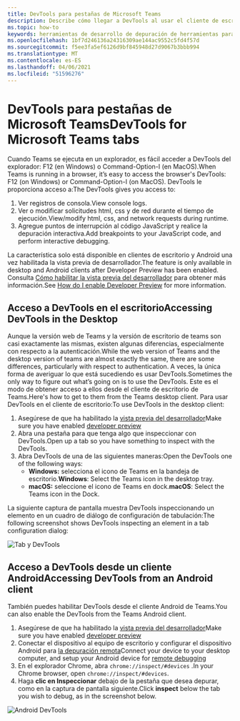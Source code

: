```yaml
---
title: DevTools para pestañas de Microsoft Teams
description: Describe cómo llegar a DevTools al usar el cliente de escritorio de Microsoft Teams
ms.topic: how-to
keywords: herramientas de desarrollo de depuración de herramientas para desarrolladores de cliente de escritorio chrome móvil
ms.openlocfilehash: 1bf7d246136a24316309ae144ac9552c5fd4f57d
ms.sourcegitcommit: f5ee3fa5ef6126d9bf845948d27d9067b3bbb994
ms.translationtype: MT
ms.contentlocale: es-ES
ms.lasthandoff: 04/06/2021
ms.locfileid: "51596276"
---
```

# <a name="devtools-for-microsoft-teams-tabs"></a><span data-ttu-id="332d9-104">DevTools para pestañas de Microsoft Teams</span><span class="sxs-lookup"><span data-stu-id="332d9-104">DevTools for Microsoft Teams tabs</span></span>

<span data-ttu-id="332d9-105">Cuando Teams se ejecuta en un explorador, es fácil acceder a DevTools del explorador: F12 (en Windows) o Command-Option-I (en MacOS).</span><span class="sxs-lookup"><span data-stu-id="332d9-105">When Teams is running in a browser, it’s easy to access the browser's DevTools: F12 (on Windows) or Command-Option-I (on MacOS).</span></span> <span data-ttu-id="332d9-106">DevTools le proporciona acceso a:</span><span class="sxs-lookup"><span data-stu-id="332d9-106">The DevTools gives you access to:</span></span>

1. <span data-ttu-id="332d9-107">Ver registros de consola.</span><span class="sxs-lookup"><span data-stu-id="332d9-107">View console logs.</span></span>
1. <span data-ttu-id="332d9-108">Ver o modificar solicitudes html, css y de red durante el tiempo de ejecución.</span><span class="sxs-lookup"><span data-stu-id="332d9-108">View/modify html, css, and network requests during runtime.</span></span>
1. <span data-ttu-id="332d9-109">Agregue puntos de interrupción al código JavaScript y realice la depuración interactiva.</span><span class="sxs-lookup"><span data-stu-id="332d9-109">Add breakpoints to your JavaScript code, and perform interactive debugging.</span></span>

<span data-ttu-id="332d9-110">La característica solo está disponible en clientes de escritorio y Android una vez habilitada la vista previa de desarrollador.</span><span class="sxs-lookup"><span data-stu-id="332d9-110">The feature is only available in desktop and Android clients after Developer Preview has been enabled.</span></span> <span data-ttu-id="332d9-111">Consulta [Cómo habilitar la vista previa del desarrollador](~/resources/dev-preview/developer-preview-intro.md) para obtener más información.</span><span class="sxs-lookup"><span data-stu-id="332d9-111">See [How do I enable Developer Preview](~/resources/dev-preview/developer-preview-intro.md) for more information.</span></span>

## <a name="accessing-devtools-in-the-desktop"></a><span data-ttu-id="332d9-112">Acceso a DevTools en el escritorio</span><span class="sxs-lookup"><span data-stu-id="332d9-112">Accessing DevTools in the Desktop</span></span>

<span data-ttu-id="332d9-113">Aunque la versión web de Teams y la versión de escritorio de teams son casi exactamente las mismas, existen algunas diferencias, especialmente con respecto a la autenticación.</span><span class="sxs-lookup"><span data-stu-id="332d9-113">While the web version of Teams and the desktop version of teams are almost exactly the same, there are some differences, particularly with respect to authentication.</span></span> <span data-ttu-id="332d9-114">A veces, la única forma de averiguar lo que está sucediendo es usar DevTools.</span><span class="sxs-lookup"><span data-stu-id="332d9-114">Sometimes the only way to figure out what’s going on is to use the DevTools.</span></span> <span data-ttu-id="332d9-115">Este es el modo de obtener acceso a ellos desde el cliente de escritorio de Teams.</span><span class="sxs-lookup"><span data-stu-id="332d9-115">Here's how to get to them from the Teams desktop client.</span></span> <span data-ttu-id="332d9-116">Para usar DevTools en el cliente de escritorio:</span><span class="sxs-lookup"><span data-stu-id="332d9-116">To use DevTools in the desktop client:</span></span>

1. <span data-ttu-id="332d9-117">Asegúrese de que ha habilitado la [vista previa del desarrollador](~/resources/dev-preview/developer-preview-intro.md)</span><span class="sxs-lookup"><span data-stu-id="332d9-117">Make sure you have enabled [developer preview](~/resources/dev-preview/developer-preview-intro.md)</span></span>
1. <span data-ttu-id="332d9-118">Abra una pestaña para que tenga algo que inspeccionar con DevTools.</span><span class="sxs-lookup"><span data-stu-id="332d9-118">Open up a tab so you have something to inspect with the DevTools.</span></span>
1. <span data-ttu-id="332d9-119">Abra DevTools de una de las siguientes maneras:</span><span class="sxs-lookup"><span data-stu-id="332d9-119">Open the DevTools one of the following ways:</span></span>
    * <span data-ttu-id="332d9-120">**Windows:** selecciona el icono de Teams en la bandeja de escritorio.</span><span class="sxs-lookup"><span data-stu-id="332d9-120">**Windows**: Select the Teams icon in the desktop tray.</span></span>
    * <span data-ttu-id="332d9-121">**macOS:** seleccione el icono de Teams en dock.</span><span class="sxs-lookup"><span data-stu-id="332d9-121">**macOS**: Select the Teams icon in the Dock.</span></span>

<span data-ttu-id="332d9-122">La siguiente captura de pantalla muestra DevTools inspeccionando un elemento en un cuadro de diálogo de configuración de tabulación:</span><span class="sxs-lookup"><span data-stu-id="332d9-122">The following screenshot shows DevTools inspecting an element in a tab configuration dialog:</span></span>

![Tab y DevTools](~/assets/images/dev-preview/tab-and-devtools.png)

## <a name="accessing-devtools-from-an-android-client"></a><span data-ttu-id="332d9-124">Acceso a DevTools desde un cliente Android</span><span class="sxs-lookup"><span data-stu-id="332d9-124">Accessing DevTools from an Android client</span></span>

<span data-ttu-id="332d9-125">También puedes habilitar DevTools desde el cliente Android de Teams.</span><span class="sxs-lookup"><span data-stu-id="332d9-125">You can also enable the DevTools from the Teams Android client.</span></span>

1. <span data-ttu-id="332d9-126">Asegúrese de que ha habilitado la [vista previa del desarrollador](~/resources/dev-preview/developer-preview-intro.md)</span><span class="sxs-lookup"><span data-stu-id="332d9-126">Make sure you have enabled [developer preview](~/resources/dev-preview/developer-preview-intro.md)</span></span>
1. <span data-ttu-id="332d9-127">Conectar el dispositivo al equipo de escritorio y configurar el dispositivo Android para [la depuración remota](https://developers.google.com/web/tools/chrome-devtools/remote-debugging/)</span><span class="sxs-lookup"><span data-stu-id="332d9-127">Connect your device to your desktop computer, and setup your Android device for [remote debugging](https://developers.google.com/web/tools/chrome-devtools/remote-debugging/)</span></span>
1. <span data-ttu-id="332d9-128">En el explorador Chrome, abra `chrome://inspect/#devices` .</span><span class="sxs-lookup"><span data-stu-id="332d9-128">In your Chrome browser, open `chrome://inspect/#devices`.</span></span>
1. <span data-ttu-id="332d9-129">Haga **clic en Inspeccionar** debajo de la pestaña que desea depurar, como en la captura de pantalla siguiente.</span><span class="sxs-lookup"><span data-stu-id="332d9-129">Click **inspect** below the tab you wish to debug, as in the screenshot below.</span></span>

![Android DevTools](~/assets/images/android-devtools.png)
